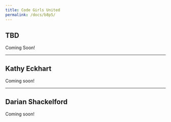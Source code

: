 ```yaml
---
title: Code Girls United
permalink: /docs/b8p5/
---
```


## TBD

Coming Soon!

***

## Kathy Eckhart

Coming soon!

***

## Darian Shackelford

Coming soon!